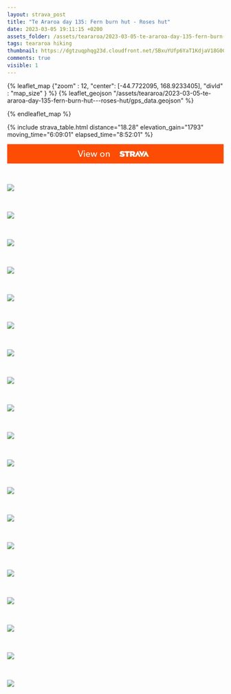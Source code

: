 ```yaml
---
layout: strava_post
title: "Te Araroa day 135: Fern burn hut - Roses hut"
date: 2023-03-05 19:11:15 +0200
assets_folder: /assets/teararoa/2023-03-05-te-araroa-day-135-fern-burn-hut---roses-hut
tags: teararoa hiking
thumbnail: https://dgtzuqphqg23d.cloudfront.net/5BxuYUfp6YaT1KdjaV18G0Cw97cb_i3EtW_3Wu64bHc-767x1024.jpg
comments: true
visible: 1
---
```



{% leaflet_map {"zoom" : 12,
                  "center": [-44.7722095, 168.9233405],
                 "divId" : "map_size" } %}
    {% leaflet_geojson "/assets/teararoa/2023-03-05-te-araroa-day-135-fern-burn-hut---roses-hut/gps_data.geojson" %}

{% endleaflet_map %}





{% include strava_table.html distance="18.28" elevation_gain="1793" moving_time="6:09:01" elapsed_time="8:52:01" %}

[![](/assets/strava.jpg)](https://www.strava.com/activities/8673061790)


<br />

![](https://dgtzuqphqg23d.cloudfront.net/5BxuYUfp6YaT1KdjaV18G0Cw97cb_i3EtW_3Wu64bHc-767x1024.jpg)


<br />

![](https://dgtzuqphqg23d.cloudfront.net/ybQ7BHfNsv3fDEhdE9Ls1XZvb7BnUncqK36HCK3AxXQ-1024x768.jpg)


<br />

![](https://dgtzuqphqg23d.cloudfront.net/ZW-V6kQGgAbWUMUcxJzMBVLefLk22-EbT3LrgL3ME24-1024x768.jpg)


<br />

![](https://dgtzuqphqg23d.cloudfront.net/tGGazKTq_4sPChQqJnJKts8Y4__e3xSrDsgEUnixqjo-768x1024.jpg)


<br />

![](https://dgtzuqphqg23d.cloudfront.net/0m_bDXpLaWjJJ3GtBJ6gYFqR_pVc9WcYxvvXdaNEHF4-768x1024.jpg)


<br />

![](https://dgtzuqphqg23d.cloudfront.net/sRizk4tJ_6bDxlN7KCfFMa4KMYQArTqlVf3zQXMg2GQ-768x1024.jpg)


<br />

![](https://dgtzuqphqg23d.cloudfront.net/HFSPfav-pHbYIiz0xZjIcb1NG9BB2AgpYIKT_tuECNI-1024x768.jpg)


<br />

![](https://dgtzuqphqg23d.cloudfront.net/PSKTJwwZt2Ssb1qCQPFZKu2jEOvPKLfg5m4Del-oJuM-1024x768.jpg)


<br />

![](https://dgtzuqphqg23d.cloudfront.net/OCzARNup0qHM8NaPecEh5sUWEpm0Dxy9U-onrH4itmI-768x1024.jpg)


<br />

![](https://dgtzuqphqg23d.cloudfront.net/o_4v2unhd3_w0yUX11hHgkDMDVxS4PdbkpQ7crRZszU-1024x768.jpg)


<br />

![](https://dgtzuqphqg23d.cloudfront.net/MNKVV3a1DBm1uVzjv4snrpd_GTVSklOnRnE7jZ8k8Tg-768x1024.jpg)


<br />

![](https://dgtzuqphqg23d.cloudfront.net/RRZx7ef2mEE7MClSWx62j1cuNdO6kqTFf6hzsQPqQUw-1024x768.jpg)


<br />

![](https://dgtzuqphqg23d.cloudfront.net/6Vjlih649pPFeUTavNxnevYxQkX2TNaXbefgC_zgObM-1024x768.jpg)


<br />

![](https://dgtzuqphqg23d.cloudfront.net/lpbZmpR5yqURMjmbdIS5Cf863CmpMyOxkEaw7Kmpi5U-1024x768.jpg)


<br />

![](https://dgtzuqphqg23d.cloudfront.net/gMCNGZ555emik_qgaksGv2BFbj8htkkpi9zgGxUvmuA-1024x768.jpg)


<br />

![](https://dgtzuqphqg23d.cloudfront.net/I7AzMGpJgGYa-5bf5-9VrzoVN4OhV4fAQwIqLtwhSF0-1024x768.jpg)


<br />

![](https://dgtzuqphqg23d.cloudfront.net/Y5VxSBigcDmo-3IrTNc63xwFX5zTaJKFzg0ew-WjCE0-1024x768.jpg)


<br />

![](https://dgtzuqphqg23d.cloudfront.net/6PpuaVzgwrpvQNWmxUpkimZ4MzAAywpkpjSClBsaSOM-1024x768.jpg)


<br />

![](https://dgtzuqphqg23d.cloudfront.net/7y5Y0nf1-CH9bGbCbfK03n5WmL1mgPTCsgZ0eBB3lf8-1024x768.jpg)
